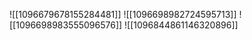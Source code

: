![[1096679678155284481]]
![[1096698982724595713]]
![[1096698983555096576]]
![[1096844861146320896]]
